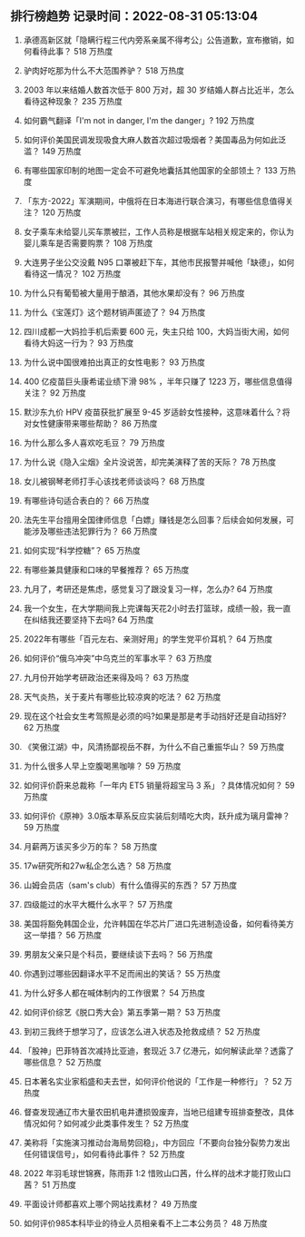 
## 排行榜趋势 记录时间：2022-08-31 05:13:04
  
  1. 承德高新区就「隐瞒行程三代内旁系亲属不得考公」公告道歉，宣布撤销，如何看待此事？ 518 万热度
    
  2. 驴肉好吃那为什么不大范围养驴？ 518 万热度
    
  3. 2003 年以来结婚人数首次低于 800 万对，超 30 岁结婚人群占比近半，怎么看待这种现象？ 235 万热度
    
  4. 如何霸气翻译「I'm not in danger, I'm the danger」? 192 万热度
    
  5. 如何评价美国民调发现吸食大麻人数首次超过吸烟者？美国毒品为何如此泛滥？ 149 万热度
    
  6. 有哪些国家印制的地图一定会不可避免地囊括其他国家的全部领土？ 133 万热度
    
  7. 「东方-2022」军演期间，中俄将在日本海进行联合演习，有哪些信息值得关注？ 120 万热度
    
  8. 女子乘车未给婴儿买车票被拦，工作人员称是根据车站相关规定来的，你认为婴儿乘车是否需要购票？ 108 万热度
    
  9. 大连男子坐公交没戴 N95 口罩被赶下车，其他市民报警并喊他「缺德」，如何看待这一情况？ 102 万热度
    
  10. 为什么只有葡萄被大量用于酿酒，其他水果却没有？ 96 万热度
    
  11. 为什么《宝莲灯》这个题材销声匿迹了？ 94 万热度
    
  12. 四川成都一大妈捡手机后索要 600 元，失主只给 100，大妈当街大闹，如何看待大妈这一行为？ 93 万热度
    
  13. 为什么说中国很难拍出真正的女性电影？ 93 万热度
    
  14. 400 亿疫苗巨头康希诺业绩下滑 98% ，半年只赚了 1223 万，哪些信息值得关注？ 92 万热度
    
  15. 默沙东九价 HPV 疫苗获批扩展至 9-45 岁适龄女性接种，这意味着什么？将对女性健康带来哪些帮助？ 86 万热度
    
  16. 为什么那么多人喜欢吃毛豆？ 79 万热度
    
  17. 为什么说《隐入尘烟》全片没说苦，却完美演释了苦的天际？ 78 万热度
    
  18. 女儿被钢琴老师打手心该找老师谈谈吗？ 68 万热度
    
  19. 有哪些诗句适合表白的？ 66 万热度
    
  20. 法先生平台擅用全国律师信息「白嫖」赚钱是怎么回事？后续会如何发展，可能涉及哪些违法犯罪行为？ 66 万热度
    
  21. 如何实现“科学控糖”？ 65 万热度
    
  22. 有哪些兼具健康和口味的早餐推荐？ 65 万热度
    
  23. 九月了，考研还是焦虑，感觉复习了跟没复习一样，怎么办? 64 万热度
    
  24. 我一个女生，在大学期间我上完课每天花2小时去打篮球，成绩一般，我一直在纠结我还要坚持下去吗? 64 万热度
    
  25. 2022年有哪些「百元左右、亲测好用」的学生党平价耳机？ 64 万热度
    
  26. 如何评价“俄乌冲突”中乌克兰的军事水平？ 63 万热度
    
  27. 九月份开始学考研政治还来得及吗？ 63 万热度
    
  28. 天气炎热，关于麦片有哪些比较凉爽的吃法？ 62 万热度
    
  29. 现在这个社会女生考驾照是必须的吗?如果是那是考手动挡好还是自动挡好? 62 万热度
    
  30. 《笑傲江湖》中，风清扬鄙视岳不群，为什么不自己重振华山？ 59 万热度
    
  31. 为什么很多人早上空腹喝黑咖啡？ 59 万热度
    
  32. 如何评价蔚来总裁称「一年内 ET5 销量将超宝马 3 系」？具体情况如何？ 59 万热度
    
  33. 如何评价《原神》3.0版本草系反应实装后刻晴吃大肉，跃升成为璃月雷神？ 59 万热度
    
  34. 月薪两万该买多少万的车？ 58 万热度
    
  35. 17w研究所和27w私企怎么选？ 58 万热度
    
  36. 山姆会员店（sam's club）有什么值得买的东西？ 57 万热度
    
  37. 四级能过的水平大概什么水平？ 57 万热度
    
  38. 美国将豁免韩国企业，允许韩国在华芯片厂进口先进制造设备，如何看待美方这一举措？ 56 万热度
    
  39. 男朋友父亲只是个科员，要继续谈下去吗？ 56 万热度
    
  40. 你遇到过哪些因翻译水平不足而闹出的笑话？ 55 万热度
    
  41. 为什么好多人都在喊体制内的工作很累？ 54 万热度
    
  42. 如何评价综艺《脱口秀大会》第五季第一期？ 53 万热度
    
  43. 到初三我终于想学习了，应该怎么进入状态及抢救成绩？ 52 万热度
    
  44. 「股神」巴菲特首次减持比亚迪，套现近 3.7 亿港元，如何解读此举？透露了哪些信息？ 52 万热度
    
  45. 日本著名实业家稻盛和夫去世，如何评价他说的「工作是一种修行」？ 52 万热度
    
  46. 督查发现通辽市大量农田机电井遭损毁废弃，当地已组建专班排查整改，具体情况如何？如何减少此类事件发生？ 52 万热度
    
  47. 美称将「实施演习推动台海局势回稳」，中方回应「不要向台独分裂势力发出任何错误信号」，如何看待此事件？ 52 万热度
    
  48. 2022 年羽毛球世锦赛，陈雨菲 1:2 惜败山口茜，什么样的战术才能打败山口茜？ 51 万热度
    
  49. 平面设计师都喜欢上哪个网站找素材？ 49 万热度
    
  50. 如何评价985本科毕业的待业人员相亲看不上二本公务员？ 48 万热度
    